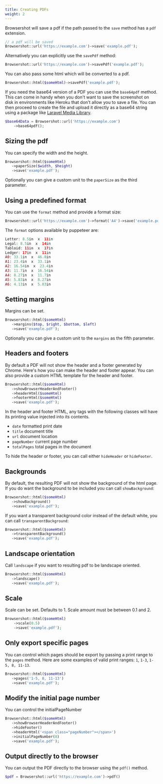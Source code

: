 ```yaml
---
title: Creating PDFs
weight: 2
---
```


Browsershot will save a pdf if the path passed to the `save` method has a `pdf` extension.

```php
// a pdf will be saved
Browsershot::url('https://example.com')->save('example.pdf');
```

Alternatively you can explicitly use the `savePdf` method:

```php
Browsershot::url('https://example.com')->savePdf('example.pdf');
```

You can also pass some html which will be converted to a pdf.

```php
Browsershot::html($someHtml)->savePdf('example.pdf');
```

If you need the base64 version of a PDF you can use the `base64pdf` method. This can come in handy when you don't want to save the screenshot on disk in environments like Heroku that don't allow you to save a file. You can then proceed to create the file and upload it directly as a base64 string using a package like [Laravel Media Library](https://spatie.be/docs/laravel-medialibrary/v9/api/adding-files#addmediafrombase64).

```php
$base64Data = Browsershot::url('https://example.com')
    ->base64pdf();
```
## Sizing the pdf

You can specify the width and the height.

```php
Browsershot::html($someHtml)
   ->paperSize($width, $height)
   ->save('example.pdf');
```

Optionally you can give a custom unit to the `paperSize` as the third parameter.

## Using a predefined format

You can use the `format` method and provide a format size:

```php
Browsershot::url('https://example.com')->format('A4')->save('example.pdf');
```

The `format` options available by puppeteer are:

```php
Letter: 8.5in  x  11in
Legal: 8.5in  x  14in
Tabloid: 11in  x  17in
Ledger: 17in  x  11in
A0: 33.1in  x  46.8in
A1: 23.4in  x  33.1in
A2: 16.54in  x  23.4in
A3: 11.7in  x  16.54in
A4: 8.27in  x  11.7in
A5: 5.83in  x  8.27in
A6: 4.13in  x  5.83in
```

## Setting margins

Margins can be set.

```php
Browsershot::html($someHtml)
   ->margins($top, $right, $bottom, $left)
   ->save('example.pdf');
```

Optionally you can give a custom unit to the `margins` as the fifth parameter.

## Headers and footers

By default a PDF will not show the header and a footer generated by Chrome. Here's how you can make the header and footer appear. You can also provide a custom HTML template for the header and footer.

```php
Browsershot::html($someHtml)
   ->showBrowserHeaderAndFooter()
   ->headerHtml($someHtml)
   ->footerHtml($someHtml)
   ->save('example.pdf');
```

In the header and footer HTML, any tags with the following classes will have its printing value injected into its contents.

* `date` formatted print date
* `title` document title
* `url` document location
* `pageNumber` current page number
* `totalPages` total pages in the document

To hide the header or footer, you can call either `hideHeader` or `hideFooter`.

## Backgrounds

By default, the resulting PDF will not show the background of the html page. If you do want the background to be included you can call `showBackground`:

```php
Browsershot::html($someHtml)
   ->showBackground()
   ->save('example.pdf');
```

If you want a transparent background color instead of the default white, you can call `transparentBackground`:

```php
Browsershot::html($someHtml)
   ->transparentBackground()
   ->save('example.pdf');
```

## Landscape orientation

Call `landscape` if you want to resulting pdf to be landscape oriented.

```php
Browsershot::html($someHtml)
   ->landscape()
   ->save('example.pdf');
```

## Scale

Scale can be set. Defaults to 1. Scale amount must be between 0.1 and 2.

```php
Browsershot::html($someHtml)
    ->scale(0.5)
    ->save('example.pdf');
```

## Only export specific pages

You can control which pages should be export by passing a print range to the `pages` method.  Here are some examples of valid print ranges: `1`, `1-3`,  `1-5, 8, 11-13`.

```php
Browsershot::html($someHtml)
   ->pages('1-5, 8, 11-13')
   ->save('example.pdf');
```

## Modify the initial page number

You can control the initialPageNumber

```php
Browsershot::html($someHtml)
   ->showBrowserHeaderAndFooter()
   ->hideFooter()
   ->headerHtml('<span class="pageNumber"></span>')
   ->initialPageNumber(8)
   ->save('example.pdf');
```


## Output directly to the browser
You can output the PDF directly to the browser using the `pdf()` method.

```php
$pdf = Browsershot::url('https://example.com')->pdf()
```
